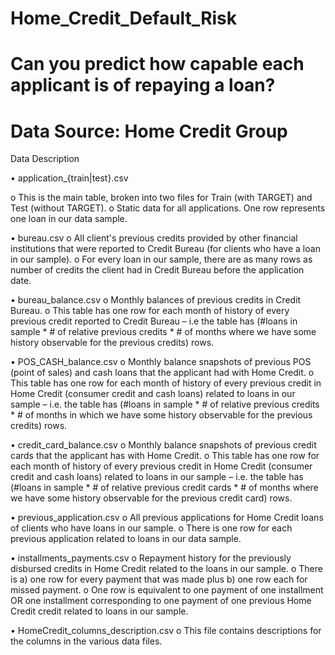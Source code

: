 # Home_Credit_Default_Risk

# Can you predict how capable each applicant is of repaying a loan?

# Data Source: Home Credit Group

Data Description

•	application_{train|test}.csv

o	This is the main table, broken into two files for Train (with TARGET) and Test (without TARGET).
o	Static data for all applications. One row represents one loan in our data sample.

•	bureau.csv
o	All client's previous credits provided by other financial institutions that were reported to Credit Bureau (for clients who have a loan in our sample).
o	For every loan in our sample, there are as many rows as number of credits the client had in Credit Bureau before the application date.

•	bureau_balance.csv
o	Monthly balances of previous credits in Credit Bureau.
o	This table has one row for each month of history of every previous credit reported to Credit Bureau – i.e the table has (#loans in sample * # of relative previous credits * # of months where we have some history observable for the previous credits) rows.

•	POS_CASH_balance.csv
o	Monthly balance snapshots of previous POS (point of sales) and cash loans that the applicant had with Home Credit.
o	This table has one row for each month of history of every previous credit in Home Credit (consumer credit and cash loans) related to loans in our sample – i.e. the table has (#loans in sample * # of relative previous credits * # of months in which we have some history observable for the previous credits) rows.

•	credit_card_balance.csv
o	Monthly balance snapshots of previous credit cards that the applicant has with Home Credit.
o	This table has one row for each month of history of every previous credit in Home Credit (consumer credit and cash loans) related to loans in our sample – i.e. the table has (#loans in sample * # of relative previous credit cards * # of months where we have some history observable for the previous credit card) rows.

•	previous_application.csv
o	All previous applications for Home Credit loans of clients who have loans in our sample.
o	There is one row for each previous application related to loans in our data sample.

•	installments_payments.csv
o	Repayment history for the previously disbursed credits in Home Credit related to the loans in our sample.
o	There is a) one row for every payment that was made plus b) one row each for missed payment.
o	One row is equivalent to one payment of one installment OR one installment corresponding to one payment of one previous Home Credit credit related to loans in our sample.

•	HomeCredit_columns_description.csv
o	This file contains descriptions for the columns in the various data files.
